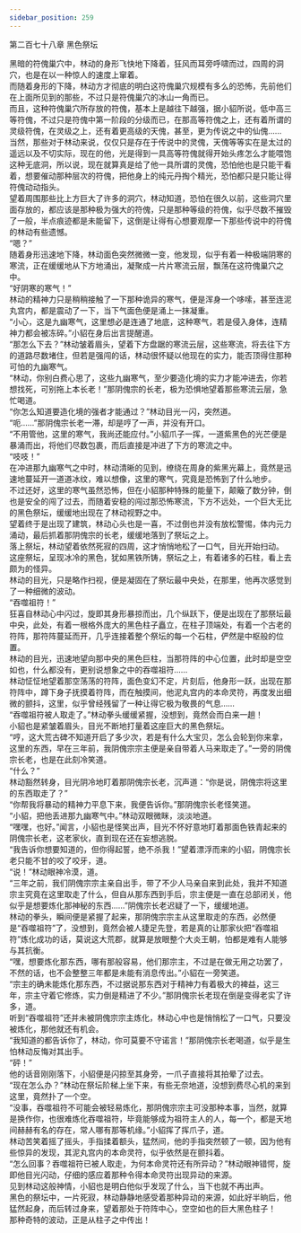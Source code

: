 ```yaml
---
sidebar_position: 259
---
```

 第二百七十八章 黑色祭坛


黑暗的符傀巢穴中，林动的身形飞快地下降着，狂风而耳旁呼啸而过，四周的洞穴，也是在以一种惊人的速度上窜着。  
而随着身形的下降，林动方才彻底的明白这符傀巢穴规模有多么的恐怖，先前他们在上面所见到的那些，不过只是符傀巢穴的冰山一角而已。  
而且，这种符傀巢穴所存放的符傀，基本上是越往下越强，据小貂所说，低中高三等符傀，不过只是符傀中第一阶段的分级而已，在那高等符傀之上，还有着所谓的灵级符傀，在灵级之上，还有着更高级的天傀，甚至，更为传说之中的仙傀……  
当然，那些对于林动来说，仅仅只是存在于传说中的灵傀，天傀等等实在是太过的遥远以及不切实际，现在的他，光是得到一具高等符傀就得开始头疼怎么才能喂饱这种无底洞，所以说，现在就算真是给了他一具所谓的灵傀，恐怕他也是只能干看着，想要催动那种层次的符傀，把他身上的纯元丹掏个精光，恐怕都只是只能让得符傀动动指头。  
望着周围那些比上方巨大了许多的洞穴，林动知道，恐怕在很久以前，这些洞穴里面存放的，都应该是那种极为强大的符傀，只是那种等级的符傀，似乎尽数不摧毁了一般，半点痕迹都是未能留下，这倒是让得有心想要观摩一下那些传说中的符傀的林动有些遗憾。  
“嗯？”  
随着身形迅速地下降，林动面色突然微微一变，他发现，似乎有着一种极端阴寒的寒流，正在缓缓地从下方地涌出，凝聚成一片片寒流云层，飘荡在这符傀巢穴之中。  
“好阴寒的寒气！”  
林动的精神力只是稍稍接触了一下那种诡异的寒气，便是浑身一个哆嗦，甚至连泥丸宫内，都是震动了一下，当下气面色便是涌上一抹凝重。  
“小心，这是九幽寒气，这里想必是连通了地底，这种寒气，若是侵入身体，连精神力都会被冻碎。”小貂在身后出言提醒道。  
“那怎么下去？”林动皱着眉头，望着下方盘踞的寒流云层，这些寒流，将去往下方的道路尽数堵住，但若是强闯的话，林动很怀疑以他现在的实力，能否顶得住那种可怕的九幽寒气。  
“林动，你别白费心思了，这些九幽寒气，至少要造化境的实力才能冲进去，你若想找死，可别拖上本长老！”那阴傀宗的长老，极为恐惧地望着那些寒流云层，急忙喝道。  
“你怎么知道要造化境的强者才能通过？”林动目光一闪，突然道。  
“呃……”那阴傀宗长老一滞，却是哼了一声，并没有开口。  
“不用管他，这里的寒气，我尚还能应付。”小貂爪子一挥，一道紫黑色的光芒便是暴涌而出，将他们尽数包裹，而后直接是冲进了下方的寒流之中。  
“吱吱！”  
在冲进那九幽寒气之中时，林动清晰的见到，缭绕在周身的紫黑光幕上，竟然是迅速地蔓延开一道道冰纹，难以想像，这里的寒气，究竟是恐怖到了什么地步。  
不过还好，这里的寒气虽然恐怖，但在小貂那种特殊的能量下，颠簸了数分钟，倒也是安全的闯了过去，而随着安稳的闯过那恐怖寒流，下方不远处，一个巨大无比的黑色祭坛，缓缓地出现在了林动视野之中。  
望着终于是出现了建筑，林动心头也是一喜，不过倒也并没有放松警惕，体内元力涌动，最后抓着那阴傀宗的长老，缓缓地落到了祭坛之上。  
落上祭坛，林动望着依然死寂的四周，这才悄悄地松了一口气，目光开始扫动。  
这座祭坛，呈现冰冷的黑色，犹如黑铁所铸，祭坛之上，有着诸多的石柱，看上去颇为的怪异。  
林动的目光，只是略作扫视，便是凝固在了祭坛最中央处，在那里，他再次感觉到了一种细微的波动。  
“吞噬祖符！”  
狂喜自林动心中闪过，旋即其身形暴掠而出，几个纵跃下，便是出现在了那祭坛最中央，此处，有着一根格外庞大的黑色柱子矗立，在柱子顶端处，有着一个古老的符阵，那符阵蔓延而开，几乎连接着整个祭坛的每一个石柱，俨然是中枢般的位置。  
林动的目光，迅速地望向那中央的黑色巨柱，当那符阵的中心位置，此时却是空空如也，什么都没有，更别说想象之中的吞噬祖符……  
林动怔怔地望着那空荡荡的符阵，面色变幻不定，片刻后，他身形一跃，出现在那符阵中，蹲下身子抚摸着符阵，而在触摸间，他泥丸宫内的本命灵符，再度发出细微的颤抖，这里，似乎曾经残留了一种让得它极为敬畏的气息……  
“吞噬祖符被人取走了。”林动拳头缓缓紧握，没想到，竟然会而白来一趟！  
小貂也是紧皱着眉头，目光不断地打量着这座巨大的黑色祭坛。  
“哼，这大荒古碑不知道开启了多少次，若是有什么大宝贝，怎么会轮到你来拿，这里的东西，早在三年前，我阴傀宗宗主便是亲自带着人马来取走了。”一旁的阴傀宗长老，也是在此刻冷笑道。  
“什么？”  
林动豁然转身，目光阴冷地盯着那阴傀宗长老，沉声道：“你是说，阴傀宗将这里的东西取走了？”  
“你帮我将暴动的精神力平息下来，我便告诉你。”那阴傀宗长老怪笑道。  
“小貂，把他丢进那九幽寒气中。”林动双眼微眯，淡淡地道。  
“嘿嘿，也好。”闻言，小貂也是怪笑出声，目光不怀好意地盯着那面色铁青起来的阴傀宗长老，这老家伙，直到现在还在妄想逃脱。  
“我告诉你想要知道的，但你得起誓，绝不杀我！”望着漂浮而来的小貂，阴傀宗长老只能不甘的咬了咬牙，道。  
“说！”林动眼神冷漠，道。  
“三年之前，我们阴傀宗宗主亲自出手，带了不少人马亲自来到此处，我并不知道宗主究竟在这里取走了什么，但自从那东西到手后，宗主便是一直在总部闭关，他似乎是想要炼化那神秘的东西……”阴傀宗长老迟疑了一下，缓缓地道。  
林动的拳头，瞬间便是紧握了起来，那阴傀宗宗主从这里取走的东西，必然便是“吞噬祖符”了，没想到，竟然会被人捷足先登，若是真的让那家伙把“吞噬祖符”炼化成功的话，莫说这大荒郡，就算是放眼整个大炎王朝，怕都是难有人能够与其抗衡。  
“嘿，想要炼化那东西，哪有那般容易，他们那宗主，不过是在做无用之功罢了，不然的话，也不会整整三年都是未能有消息传出。”小貂在一旁笑道。  
“宗主的确未能炼化那东西，不过据说那东西对于精神力有着极大的裨益，这三年，宗主守着它修炼，实力倒是精进了不少。”那阴傀宗长老现在倒是变得老实了许多，道。  
听到“吞噬祖符”还并未被阴傀宗宗主炼化，林动心中也是悄悄松了一口气，只要没被炼化，那他就还有机会。  
“我知道的都告诉你了，林动，你可莫要不守诺言！”那阴傀宗长老喝道，似乎是生怕林动反悔对其出手。  
“砰！”  
他的话音刚刚落下，小貂便是闪掠至其身旁，一爪子直接将其拍晕了过去。  
“现在怎么办？”林动在祭坛阶梯上坐下来，有些无奈地道，没想到费尽心机的来到这里，竟然扑了一个空。  
“没事，吞噬祖符不可能会被轻易炼化，那阴傀宗宗主可没那种本事，当然，就算是换作你，也很难炼化吞噬祖符，毕竟能够成为祖符主人的人，每一个，都是天地间赫赫有名的存在，常人哪有那等机缘。”小貂挥了挥爪子，道。  
林动苦笑着摇了摇头，手指揉着额头，猛然间，他的手指突然顿了一顿，因为他有些惊异的发现，其泥丸宫内的本命灵符，似乎依然是在颤抖着。  
“怎么回事？吞噬祖符已被人取走，为何本命灵符还有所异动？”林动眼神错愕，旋即他目光闪动，仔细的感应着那种令得本命灵符出现异动的来源。  
见到林动这般神情，小貂也是明白他似乎发现了什么，当下也就不再出声。  
黑色的祭坛中，一片死寂，林动静静地感受着那种异动的来源，如此好半晌后，他猛然起身，而后转过身来，望着那处于符阵中心，空空如也的巨大黑色柱子！  
那种奇特的波动，正是从柱子之中传出！  
  
  
